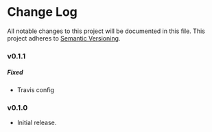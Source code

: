 # Change Log
All notable changes to this project will be documented in this file.
This project adheres to [Semantic Versioning](http://semver.org/).

### v0.1.1

##### Fixed

* Travis config

### v0.1.0

* Initial release.
